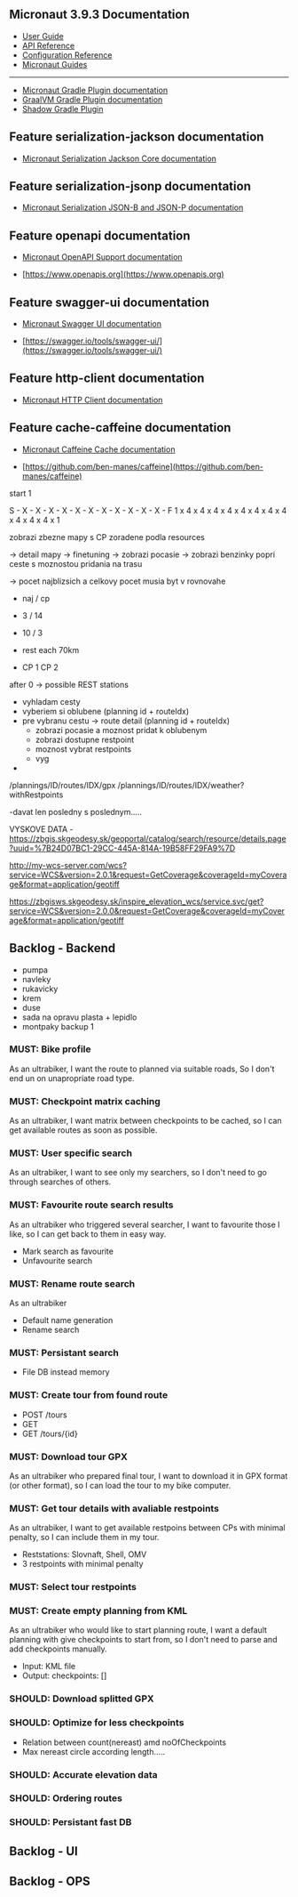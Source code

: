## Micronaut 3.9.3 Documentation

- [User Guide](https://docs.micronaut.io/3.9.3/guide/index.html)
- [API Reference](https://docs.micronaut.io/3.9.3/api/index.html)
- [Configuration Reference](https://docs.micronaut.io/3.9.3/guide/configurationreference.html)
- [Micronaut Guides](https://guides.micronaut.io/index.html)
---

- [Micronaut Gradle Plugin documentation](https://micronaut-projects.github.io/micronaut-gradle-plugin/latest/)
- [GraalVM Gradle Plugin documentation](https://graalvm.github.io/native-build-tools/latest/gradle-plugin.html)
- [Shadow Gradle Plugin](https://plugins.gradle.org/plugin/com.github.johnrengelman.shadow)
## Feature serialization-jackson documentation

- [Micronaut Serialization Jackson Core documentation](https://micronaut-projects.github.io/micronaut-serialization/latest/guide/)


## Feature serialization-jsonp documentation

- [Micronaut Serialization JSON-B and JSON-P documentation](https://micronaut-projects.github.io/micronaut-serialization/latest/guide/)


## Feature openapi documentation

- [Micronaut OpenAPI Support documentation](https://micronaut-projects.github.io/micronaut-openapi/latest/guide/index.html)

- [https://www.openapis.org](https://www.openapis.org)


## Feature swagger-ui documentation

- [Micronaut Swagger UI documentation](https://micronaut-projects.github.io/micronaut-openapi/latest/guide/index.html)

- [https://swagger.io/tools/swagger-ui/](https://swagger.io/tools/swagger-ui/)


## Feature http-client documentation

- [Micronaut HTTP Client documentation](https://docs.micronaut.io/latest/guide/index.html#httpClient)


## Feature cache-caffeine documentation

- [Micronaut Caffeine Cache documentation](https://micronaut-projects.github.io/micronaut-cache/latest/guide/index.html)

- [https://github.com/ben-manes/caffeine](https://github.com/ben-manes/caffeine)


start 1




S - X - X - X - X - X - X - X - X - X - X - X - F
1 x 4 x 4 x 4 x 4 x 4 x 4 x 4 x 4 x 4 x 4 x 4 x 1 



zobrazi zbezne mapy s CP zoradene podla resources 


-> detail mapy -> finetuning
   -> zobrazi pocasie
   -> zobrazi benzinky popri ceste s moznostou pridania na trasu



   -> pocet najblizsich a celkovy pocet musia byt v rovnovahe

 - naj / cp
 - 3 / 14
 - 10 / 3


- rest each 70km

 - CP 1 CP 2 

 after 0 -> possible REST stations



 - vyhladam cesty
 - vyberiem si oblubene (planning id + routeIdx)
 - pre vybranu cestu -> route detail (planning id + routeIdx)
   - zobrazi pocasie a moznost pridat k oblubenym
   - zobrazi dostupne restpoint 
   - moznost vybrat restpoints
   - vyg
 - 

 /plannings/ID/routes/IDX/gpx
 /plannings/ID/routes/IDX/weather?withRestpoints

 -davat len posledny s poslednym.....

 
 VYSKOVE DATA - https://zbgis.skgeodesy.sk/geoportal/catalog/search/resource/details.page?uuid=%7B24D07BC1-29CC-445A-814A-19B58FF29FA9%7D


 http://my-wcs-server.com/wcs?service=WCS&version=2.0.1&request=GetCoverage&coverageId=myCoverage&format=application/geotiff

https://zbgisws.skgeodesy.sk/inspire_elevation_wcs/service.svc/get?service=WCS&version=2.0.0&request=GetCoverage&coverageId=myCoverage&format=application/geotiff


## Backlog - Backend
- pumpa
- navleky
- rukavicky
- krem
- duse
- sada na opravu plasta + lepidlo
- montpaky backup 1 

### MUST: Bike profile
As an ultrabiker,
I want the route to planned via suitable roads,
So I don't end un on unapropriate road type.

### MUST: Checkpoint matrix caching
As an ultrabiker,
I want matrix between checkpoints to be cached,
so I can get available routes as soon as possible.

### MUST: User specific search 
As an ultrabiker,
I want to see only my searchers,
so I don't need to go through searches of others.

### MUST: Favourite route search results
As an ultrabiker who triggered several searcher,
I want to favourite those I like,
so I can get back to them in easy way.

* Mark search as favourite
* Unfavourite search

### MUST: Rename route search
As an ultrabiker

* Default name generation
* Rename search

### MUST: Persistant search
* File DB instead memory

### MUST: Create tour from found route

* POST /tours
* GET
* GET /tours/{id}
### MUST: Download tour GPX 
As an ultrabiker who prepared final tour,
I want to download it in GPX format (or other format),
so I can load the tour to my bike computer. 

### MUST: Get tour details with avaliable restpoints
As an ultrabiker,
I want to get available restpoins between CPs with minimal penalty,
so I can include them in my tour.

* Reststations: Slovnaft, Shell, OMV
* 3 restpoints with minimal penalty

### MUST: Select tour restpoints


### MUST: Create empty planning from KML
As an ultrabiker who would like to start planning route,
I want a default planning with give checkpoints to start from,
so I don't need to parse and add checkpoints manually.

* Input: KML file
* Output: checkpoints: []

### SHOULD: Download splitted GPX



### SHOULD: Optimize for less checkpoints

* Relation between count(nereast) amd noOfCheckpoints
* Max nereast circle according length.....

### SHOULD: Accurate elevation data 

### SHOULD: Ordering routes

### SHOULD: Persistant fast DB

## Backlog - UI

## Backlog - OPS

##